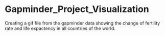 # Gapminder_Project_Visualization
Creating a gif file from the gapminder data showing the change of fertility rate and life expactency in all countries of the world.
